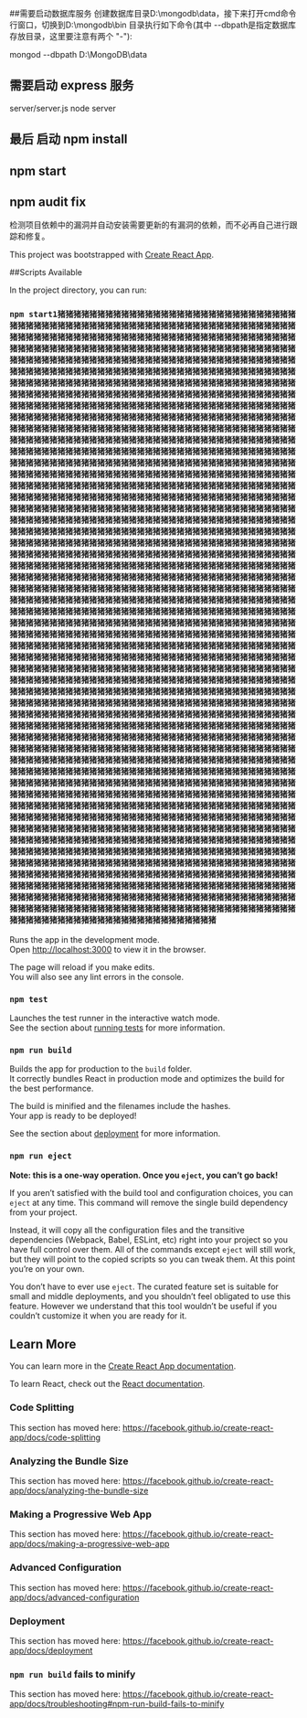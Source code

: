  ##需要启动数据库服务
 创建数据库目录D:\mongodb\data，接下来打开cmd命令行窗口，切换到D:\mongodb\bin 目录执行如下命令(其中 --dbpath是指定数据库存放目录，这里要注意有两个 "-"):

mongod --dbpath D:\MongoDB\data

## 需要启动 express 服务
server/server.js node server
## 最后 启动 npm install 
## npm start
## npm audit fix
检测项目依赖中的漏洞并自动安装需要更新的有漏洞的依赖，而不必再自己进行跟踪和修复。

This project was bootstrapped with [Create React App](https://github.com/facebook/create-react-app).

##Scripts Available 

In the project directory, you can run:

### `npm start1猪猪猪猪猪猪猪猪猪猪猪猪猪猪猪猪猪猪猪猪猪猪猪猪猪猪猪猪猪猪猪猪猪猪猪猪猪猪猪猪猪猪猪猪猪猪猪猪猪猪猪猪猪猪猪猪猪猪猪猪猪猪猪猪猪猪猪猪猪猪猪猪猪猪猪猪猪猪猪猪猪猪猪猪猪猪猪猪猪猪猪猪猪猪猪猪猪猪猪猪猪猪猪猪猪猪猪猪猪猪猪猪猪猪猪猪猪猪猪猪猪猪猪猪猪猪猪猪猪猪猪猪猪猪猪猪猪猪猪猪猪猪猪猪猪猪猪猪猪猪猪猪猪猪猪猪猪猪猪猪猪猪猪猪猪猪猪猪猪猪猪猪猪猪猪猪猪猪猪猪猪猪猪猪猪猪猪猪猪猪猪猪猪猪猪猪猪猪猪猪猪猪猪猪猪猪猪猪猪猪猪猪猪猪猪猪猪猪猪猪猪猪猪猪猪猪猪猪猪猪猪猪猪猪猪猪猪猪猪猪猪猪猪猪猪猪猪猪猪猪猪猪猪猪猪猪猪猪猪猪猪猪猪猪猪猪猪猪猪猪猪猪猪猪猪猪猪猪猪猪猪猪猪猪猪猪猪猪猪猪猪猪猪猪猪猪猪猪猪猪猪猪猪猪猪猪猪猪猪猪猪猪猪猪猪猪猪猪猪猪猪猪猪猪猪猪猪猪猪猪猪猪猪猪猪猪猪猪猪猪猪猪猪猪猪猪猪猪猪猪猪猪猪猪猪猪猪猪猪猪猪猪猪猪猪猪猪猪猪猪猪猪猪猪猪猪猪猪猪猪猪猪猪猪猪猪猪猪猪猪猪猪猪猪猪猪猪猪猪猪猪猪猪猪猪猪猪猪猪猪猪猪猪猪猪猪猪猪猪猪猪猪猪猪猪猪猪猪猪猪猪猪猪猪猪猪猪猪猪猪猪猪猪猪猪猪猪猪猪猪猪猪猪猪猪猪猪猪猪猪猪猪猪猪猪猪猪猪猪猪猪猪猪猪猪猪猪猪猪猪猪猪猪猪猪猪猪猪猪猪猪猪猪猪猪猪猪猪猪猪猪猪猪猪猪猪猪猪猪猪猪猪猪猪猪猪猪猪猪猪猪猪猪猪猪猪猪猪猪猪猪猪猪猪猪猪猪猪猪猪猪猪猪猪猪猪猪猪猪猪猪猪猪猪猪猪猪猪猪猪猪猪猪猪猪猪猪猪猪猪猪猪猪猪猪猪猪猪猪猪猪猪猪猪猪猪猪猪猪猪猪猪猪猪猪猪猪猪猪猪猪猪猪猪猪猪猪猪猪猪猪猪猪猪猪猪猪猪猪猪猪猪猪猪猪猪猪猪猪猪猪猪猪猪猪猪猪猪猪猪猪猪猪猪猪猪猪猪猪猪猪猪猪猪猪猪猪猪猪猪猪猪猪猪猪猪猪猪猪猪猪猪猪猪猪猪猪猪猪猪猪猪猪猪猪猪猪猪猪猪猪猪猪猪猪猪猪猪猪猪猪猪猪猪猪猪猪猪猪猪猪猪猪猪猪猪猪猪猪猪猪猪猪猪猪猪猪猪猪猪猪猪猪猪猪猪猪猪猪猪猪猪猪猪猪猪猪猪猪猪猪猪猪猪猪猪猪猪猪猪猪猪猪猪猪猪猪猪猪猪猪猪猪猪猪猪猪猪猪猪猪猪猪猪猪猪猪猪猪猪猪猪猪猪猪猪猪猪猪猪猪猪猪猪猪猪猪猪猪猪猪猪猪猪猪猪猪猪猪猪猪猪猪猪猪猪猪猪猪猪猪猪猪猪猪猪猪猪猪猪猪猪猪猪猪猪猪猪猪猪猪猪猪猪猪猪猪猪猪猪猪猪猪猪猪猪猪猪猪猪猪猪猪猪猪猪猪猪猪猪猪猪猪猪猪猪猪猪猪猪猪猪猪猪猪猪猪猪猪猪猪猪猪猪猪猪猪猪猪猪猪猪猪猪猪猪猪猪猪猪猪猪猪猪猪猪猪猪猪猪猪猪猪猪猪猪猪猪猪猪猪猪猪猪猪猪猪猪猪猪猪猪猪猪猪猪猪猪猪猪猪猪猪猪猪猪猪猪猪猪猪猪猪猪猪猪猪猪猪猪猪猪猪猪猪猪猪猪猪猪猪猪猪猪猪猪猪猪猪猪猪猪猪猪猪猪猪猪猪猪猪猪猪猪猪猪猪猪猪猪猪猪猪猪猪猪猪猪猪猪猪猪猪猪猪猪猪猪猪猪猪猪猪猪猪猪猪猪猪猪猪猪猪猪猪猪猪猪猪猪猪猪猪猪猪猪猪猪猪猪猪猪猪猪猪猪猪猪猪猪猪猪猪猪猪猪猪猪猪猪猪猪猪猪猪猪猪猪猪猪猪猪猪猪猪猪猪猪猪猪猪猪猪猪猪猪猪猪猪猪猪猪猪猪猪猪猪猪猪猪猪猪猪猪猪猪猪猪猪猪猪猪猪猪猪猪猪猪猪猪猪猪猪猪猪猪猪猪猪猪猪猪猪猪猪猪猪猪猪猪猪猪猪猪猪猪猪猪猪猪猪猪猪猪猪猪猪猪猪猪猪猪猪猪猪猪猪猪猪猪猪猪猪猪猪猪猪猪猪猪猪猪猪猪猪猪猪猪猪猪猪猪猪猪猪猪猪猪猪猪猪猪猪猪猪猪猪猪猪猪猪猪猪猪猪猪猪猪猪猪猪猪猪猪猪猪猪猪猪猪猪猪猪猪猪猪猪猪猪猪猪猪猪猪猪猪猪猪猪猪猪猪猪猪猪猪猪猪猪猪猪猪猪猪猪猪猪猪猪猪猪猪猪猪猪猪猪猪猪猪猪猪猪猪猪猪猪猪猪猪猪猪猪猪猪猪猪猪猪猪猪猪猪猪猪猪猪猪猪猪猪猪猪猪猪猪猪猪猪猪猪猪猪猪猪猪猪猪猪猪猪猪猪猪猪猪猪猪猪猪猪猪猪猪猪猪猪猪猪猪猪猪猪猪猪猪猪猪猪猪猪猪猪猪猪猪猪猪猪猪猪猪猪猪猪猪猪猪猪猪猪猪猪猪猪猪猪猪猪猪猪猪猪猪猪猪猪猪猪猪猪猪猪猪猪猪猪猪猪猪猪猪猪猪猪猪猪猪猪猪猪猪猪猪猪猪猪猪猪猪猪猪猪猪猪猪猪猪猪猪猪猪猪猪猪猪猪猪猪猪猪猪猪猪猪猪猪猪猪猪猪猪猪猪猪猪猪猪猪猪猪猪猪猪猪猪猪猪猪猪猪猪猪猪猪猪猪猪猪猪猪猪猪猪猪猪猪猪猪猪猪猪猪猪猪猪猪猪猪猪猪猪猪猪猪猪猪猪猪猪猪猪猪猪猪猪猪猪猪猪猪猪猪猪猪猪猪猪猪猪猪猪猪猪猪猪猪猪猪猪猪猪猪猪猪猪猪猪猪猪猪猪猪猪猪猪猪猪猪猪猪猪猪猪猪猪猪猪猪猪猪猪猪猪猪猪猪猪猪猪猪猪猪猪猪猪猪猪猪猪猪猪猪猪猪猪猪猪猪猪猪猪猪猪猪猪猪猪猪猪猪猪猪猪猪猪猪猪猪猪猪猪猪猪猪猪猪猪猪猪猪猪猪猪猪猪猪猪猪猪猪猪猪猪猪猪猪猪猪猪猪猪猪猪猪猪猪猪猪猪猪猪猪猪猪猪猪猪猪猪猪猪猪猪猪猪猪猪猪猪猪猪猪猪猪猪猪猪猪猪猪猪猪猪猪猪猪猪猪猪猪猪猪猪猪猪猪猪猪猪猪猪猪猪猪猪猪猪猪猪猪猪猪猪猪猪猪猪猪猪猪猪猪猪猪猪猪猪猪猪猪猪猪猪猪猪猪猪猪猪猪猪猪猪猪猪猪猪猪猪猪猪猪猪猪猪猪猪猪猪猪猪猪猪猪猪猪猪猪猪猪猪猪猪猪猪猪猪猪猪猪猪猪猪猪猪猪猪猪猪猪猪猪猪猪猪猪猪猪猪猪猪猪猪猪猪猪猪猪猪猪猪猪猪猪猪猪猪猪猪猪猪猪猪猪猪猪猪猪猪猪猪猪猪猪猪猪猪猪猪猪猪猪猪猪猪猪猪猪猪猪猪猪猪猪猪猪猪猪猪猪猪猪猪猪猪猪猪猪猪猪猪猪猪猪猪猪猪`

Runs the app in the development mode.<br>
Open [http://localhost:3000](http://localhost:3000) to view it in the browser.

The page will reload if you make edits.<br>
You will also see any lint errors in the console.

### `npm test`

Launches the test runner in the interactive watch mode.<br>
See the section about [running tests](https://facebook.github.io/create-react-app/docs/running-tests) for more information.

### `npm run build`

Builds the app for production to the `build` folder.<br>
It correctly bundles React in production mode and optimizes the build for the best performance.

The build is minified and the filenames include the hashes.<br>
Your app is ready to be deployed!

See the section about [deployment](https://facebook.github.io/create-react-app/docs/deployment) for more information.

### `npm run eject`

**Note: this is a one-way operation. Once you `eject`, you can’t go back!**

If you aren’t satisfied with the build tool and configuration choices, you can `eject` at any time. This command will remove the single build dependency from your project.

Instead, it will copy all the configuration files and the transitive dependencies (Webpack, Babel, ESLint, etc) right into your project so you have full control over them. All of the commands except `eject` will still work, but they will point to the copied scripts so you can tweak them. At this point you’re on your own.

You don’t have to ever use `eject`. The curated feature set is suitable for small and middle deployments, and you shouldn’t feel obligated to use this feature. However we understand that this tool wouldn’t be useful if you couldn’t customize it when you are ready for it.

## Learn More

You can learn more in the [Create React App documentation](https://facebook.github.io/create-react-app/docs/getting-started).

To learn React, check out the [React documentation](https://reactjs.org/).

### Code Splitting

This section has moved here: https://facebook.github.io/create-react-app/docs/code-splitting

### Analyzing the Bundle Size

This section has moved here: https://facebook.github.io/create-react-app/docs/analyzing-the-bundle-size

### Making a Progressive Web App

This section has moved here: https://facebook.github.io/create-react-app/docs/making-a-progressive-web-app

### Advanced Configuration

This section has moved here: https://facebook.github.io/create-react-app/docs/advanced-configuration

### Deployment

This section has moved here: https://facebook.github.io/create-react-app/docs/deployment

### `npm run build` fails to minify

This section has moved here: https://facebook.github.io/create-react-app/docs/troubleshooting#npm-run-build-fails-to-minify
